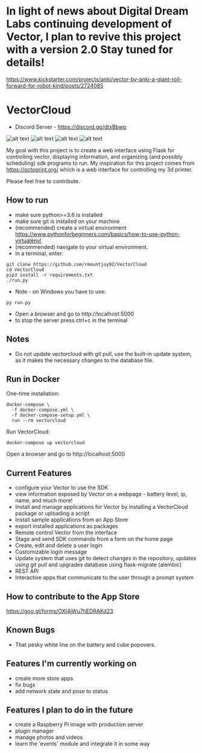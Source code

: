 # In light of news about Digital Dream Labs continuing development of Vector, I plan to revive this project with a version 2.0 Stay tuned for details!

https://www.kickstarter.com/projects/anki/vector-by-anki-a-giant-roll-forward-for-robot-kind/posts/2724085


# VectorCloud

* Discord Server - https://discord.gg/dtxBbwp

![alt text](https://i.imgur.com/EHWi6R3.png)
![alt text](https://i.imgur.com/AMQkLEW.png)
![alt text](https://i.imgur.com/JoB45zZ.png)
![alt text](https://i.imgur.com/NSWr7W6.png)

My goal with this project is to create a web interface using Flask for controlling vector, displaying information, and organizing (and possibly scheduling) sdk programs to run. My inspiration for this project comes from https://octoprint.org/ which is a web interface for controlling my 3d printer.

Please feel free to contribute.

## How to run
* make sure python>=3.6 is installed
* make sure git is installed on your machine
* (recommended) create a virtual environment https://www.pythonforbeginners.com/basics/how-to-use-python-virtualenv/
* (recommended) navigate to your virtual environment.
* In a terminal, enter:
```
git clone https://github.com/rmountjoy92/VectorCloud
cd VectorCloud
pip3 install -r requirements.txt
./run.py
```
* Note - on Windows you have to use:
```
py run.py
```

* Open a browser and go to http://localhost:5000
* to stop the server press ctrl+c in the terminal

## Notes
* Do not update vectorcloud with git pull, use the built-in update system, as it makes the necessary changes to the database file.

## Run in Docker

One-time installation:
```
docker-compose \
  -f docker-compose.yml \
  -f docker-compose-setup.yml \
  run --rm vectorcloud
```

Run VectorCloud:
```
docker-compose up vectorcloud
```

Open a browser and go to http://localhost:5000


## Current Features
* configure your Vector to use the SDK
* view information exposed by Vector on a webpage - battery level, ip, name, and much more!
* Install and manage applications for Vector by installing a VectorCloud package or uploading a script
* Install sample applications from an App Store
* export installed applications as packages
* Remote control Vector from the interface
* Stage and send SDK commands from a form on the home page
* Create, edit and delete a user login
* Customizable login message
* Update system that uses git to detect changes in the repository, updates using git pull and upgrades database using flask-migrate (alembic)
* REST API
* Interactive apps that communicate to the user through a prompt system

## How to contribute to the App Store
https://goo.gl/forms/OXI4jWu7hEDRAKd23

## Known Bugs
* That pesky white line on the battery and cube popovers.


## Features I'm currently working on
* create more store apps
* fix bugs
* add network state and pose to status


## Features I plan to do in the future
* create a Raspberry Pi image with production server
* plugin manager
* manage photos and videos
* learn the 'events' module and integrate it in some way
